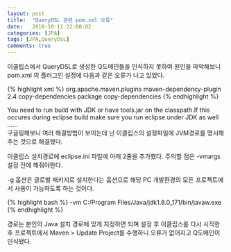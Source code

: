 ```yaml
---
layout: post
title:  "QueryDSL 관련 pom.xml 오류"
date:   2018-10-11 22:00:02
categories: [JPA]
tags: [JPA,QueryDSL]
comments: true
---
```

이클립스에서 QueryDSL로 생성한 Q도메인들을 인식하지 못하여 원인을 파악해보니 pom.xml 의 플러그인 설정에 다음과 같은 오류가 나고 있었다.
<!--more-->
{% highlight xml %}
<plugin>
		<groupId>org.apache.maven.plugins</groupId>
		<artifactId>maven-dependency-plugin</artifactId>
		<version>2.4</version>
		<executions>
				<execution>
						<id>copy-dependencies</id>
						<phase>package</phase>
						<goals>
								<goal>copy-dependencies</goal>
						</goals>
				</execution>
		</executions>
</plugin>
{% endhighlight %}

You need to run build with JDK or have tools.jar on the classpath.If this occures during eclipse build make sure you run eclipse under JDK as well ......  
구글링해보니 여러 해결방법이 보이는데 난 이클립스의 설정파일에 JVM경로를 명시해주는 것으로 해결했다.

이클립스 설치경로에 eclipse.ini 파일에 아래 2줄을 추가했다. 주의할 점은 -vmargs 설정 전에 해줘야한다.  

-g 옵션은 글로벌 패키지로 설치한다는 옵션으로 해당 PC 개발환경의 모든 프로젝트에서 사용이 가능하도록 하는 것이다.   

{% highlight bash %}
-vm
C:/Program Files/Java/jdk1.8.0_171/bin/javaw.exe
{% endhighlight %}

경로는 본인의 Java 설치 경로에 맞게 지정하면 되며 설정 후 이클립스를 다시 시작한 후 프로젝트에서 Maven > Update Project를 수행하니 오류가 없어지고 Q도메인이 인식됐다.
